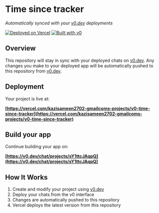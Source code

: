 # Time since tracker

*Automatically synced with your [v0.dev](https://v0.dev) deployments*

[![Deployed on Vercel](https://img.shields.io/badge/Deployed%20on-Vercel-black?style=for-the-badge&logo=vercel)](https://vercel.com/kazisameen2702-gmailcoms-projects/v0-time-since-tracker)
[![Built with v0](https://img.shields.io/badge/Built%20with-v0.dev-black?style=for-the-badge)](https://v0.dev/chat/projects/sY1ttcJAqpQ)

## Overview

This repository will stay in sync with your deployed chats on [v0.dev](https://v0.dev).
Any changes you make to your deployed app will be automatically pushed to this repository from [v0.dev](https://v0.dev).

## Deployment

Your project is live at:

**[https://vercel.com/kazisameen2702-gmailcoms-projects/v0-time-since-tracker](https://vercel.com/kazisameen2702-gmailcoms-projects/v0-time-since-tracker)**

## Build your app

Continue building your app on:

**[https://v0.dev/chat/projects/sY1ttcJAqpQ](https://v0.dev/chat/projects/sY1ttcJAqpQ)**

## How It Works

1. Create and modify your project using [v0.dev](https://v0.dev)
2. Deploy your chats from the v0 interface
3. Changes are automatically pushed to this repository
4. Vercel deploys the latest version from this repository